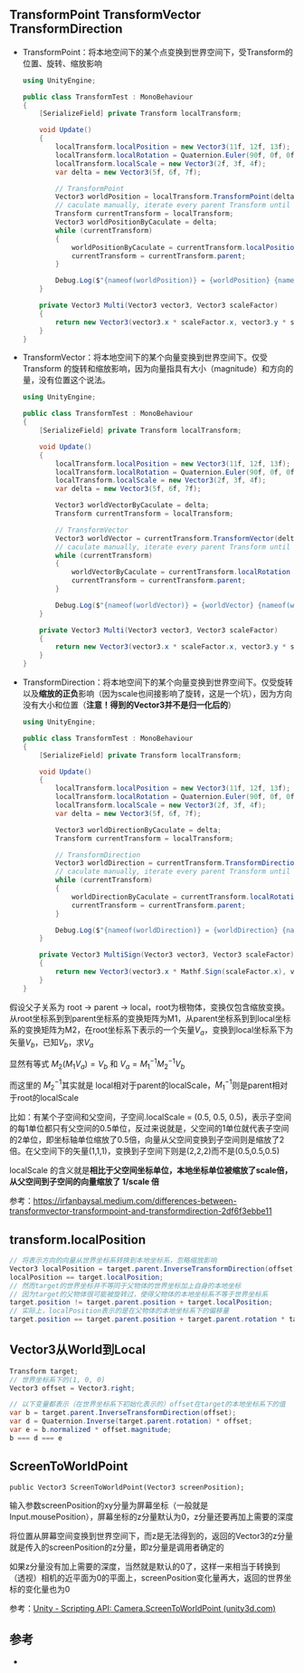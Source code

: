 ## TransformPoint TransformVector TransformDirection

-   TransformPoint：将本地空间下的某个点变换到世界空间下，受Transform的位置、旋转、缩放影响

    ``` csharp
    using UnityEngine;
    
    public class TransformTest : MonoBehaviour
    {
        [SerializeField] private Transform localTransform;
    
        void Update()
        {
            localTransform.localPosition = new Vector3(11f, 12f, 13f);
            localTransform.localRotation = Quaternion.Euler(90f, 0f, 0f);
            localTransform.localScale = new Vector3(2f, 3f, 4f);
            var delta = new Vector3(5f, 6f, 7f);
    
            // TransformPoint
            Vector3 worldPosition = localTransform.TransformPoint(delta);
            // caculate manually, iterate every parent Transform until we reach root
            Transform currentTransform = localTransform;
            Vector3 worldPositionByCaculate = delta;
            while (currentTransform)
            {
                worldPositionByCaculate = currentTransform.localPosition + currentTransform.localRotation * Multi(worldPositionByCaculate, currentTransform.localScale);
                currentTransform = currentTransform.parent;
            }
    
            Debug.Log($"{nameof(worldPosition)} = {worldPosition} {nameof(worldPositionByCaculate)} = {worldPositionByCaculate}");
        }
    
        private Vector3 Multi(Vector3 vector3, Vector3 scaleFactor)
        {
            return new Vector3(vector3.x * scaleFactor.x, vector3.y * scaleFactor.y, vector3.z * scaleFactor.z);
        }
    }
    ```
    
-   TransformVector：将本地空间下的某个向量变换到世界空间下。仅受 Transform 的旋转和缩放影响，因为向量指具有大小（magnitude）和方向的量，没有位置这个说法。

    ``` csharp
    using UnityEngine;
    
    public class TransformTest : MonoBehaviour
    {
        [SerializeField] private Transform localTransform;
    
        void Update()
        {
            localTransform.localPosition = new Vector3(11f, 12f, 13f);
            localTransform.localRotation = Quaternion.Euler(90f, 0f, 0f);
            localTransform.localScale = new Vector3(2f, 3f, 4f);
            var delta = new Vector3(5f, 6f, 7f);
    
            Vector3 worldVectorByCaculate = delta;
            Transform currentTransform = localTransform;
    
            // TransformVector
            Vector3 worldVector = currentTransform.TransformVector(delta);
            // caculate manually, iterate every parent Transform until we reach root
            while (currentTransform)
            {
                worldVectorByCaculate = currentTransform.localRotation * Multi(worldVectorByCaculate, currentTransform.localScale);
                currentTransform = currentTransform.parent;
            }
    
            Debug.Log($"{nameof(worldVector)} = {worldVector} {nameof(worldVectorByCaculate)} = {worldVectorByCaculate}");
        }
    
        private Vector3 Multi(Vector3 vector3, Vector3 scaleFactor)
        {
            return new Vector3(vector3.x * scaleFactor.x, vector3.y * scaleFactor.y, vector3.z * scaleFactor.z);
        }
    }
    ```
    
-   TransformDirection：将本地空间下的某个向量变换到世界空间下。仅受旋转以及**缩放的正负**影响（因为scale也间接影响了旋转，这是一个坑），因为方向没有大小和位置（**注意！得到的Vector3并不是归一化后的**）

    ``` csharp
    using UnityEngine;
    
    public class TransformTest : MonoBehaviour
    {
        [SerializeField] private Transform localTransform;
    
        void Update()
        {
            localTransform.localPosition = new Vector3(11f, 12f, 13f);
            localTransform.localRotation = Quaternion.Euler(90f, 0f, 0f);
            localTransform.localScale = new Vector3(2f, 3f, 4f);
            var delta = new Vector3(5f, 6f, 7f);
    
            Vector3 worldDirectionByCaculate = delta;
            Transform currentTransform = localTransform;
    
            // TransformDirection
            Vector3 worldDirection = currentTransform.TransformDirection(delta);
            // caculate manually, iterate every parent Transform until we reach root
            while (currentTransform)
            {
                worldDirectionByCaculate = currentTransform.localRotation * MultiSign(worldDirectionByCaculate, currentTransform.localScale);
                currentTransform = currentTransform.parent;
            }
    
            Debug.Log($"{nameof(worldDirection)} = {worldDirection} {nameof(worldDirectionByCaculate)} = {worldDirectionByCaculate}");
        }
    
        private Vector3 MultiSign(Vector3 vector3, Vector3 scaleFactor)
        {
            return new Vector3(vector3.x * Mathf.Sign(scaleFactor.x), vector3.y * Mathf.Sign(scaleFactor.y), vector3.z * Mathf.Sign(scaleFactor.z));
        }
    }
    ```
    

假设父子关系为 root -> parent -> local，root为根物体，变换仅包含缩放变换。从root坐标系到到parent坐标系的变换矩阵为M1，从parent坐标系到到local坐标系的变换矩阵为M2，在root坐标系下表示的一个矢量$V_a$，变换到local坐标系下为矢量$V_b$，已知$V_b$，求$V_a$

显然有等式 $M_2 (M_1 V_a) = V_b$ 和 $V_a = M_1^{-1} M_2^{-1} V_b$

而这里的 $M_2^{-1}$其实就是 local相对于parent的localScale，$M_1^{-1}$则是parent相对于root的localScale

比如：有某个子空间和父空间，子空间.localScale = (0.5, 0.5, 0.5)，表示子空间的每1单位都只有父空间的0.5单位，反过来说就是，父空间的1单位就代表子空间的2单位，即坐标轴单位缩放了0.5倍，向量从父空间变换到子空间则是缩放了2倍。在父空间下的矢量(1,1,1)，变换到子空间下则是(2,2,2)而不是(0.5,0.5,0.5)

localScale 的含义就是**相比于父空间坐标单位，本地坐标单位被缩放了scale倍，从父空间到子空间的向量缩放了 1/scale 倍**

参考：https://irfanbaysal.medium.com/differences-between-transformvector-transformpoint-and-transformdirection-2df6f3ebbe11

## transform.localPosition

``` csharp
// 将表示方向的向量从世界坐标系转换到本地坐标系，忽略缩放影响
Vector3 localPosition = target.parent.InverseTransformDirection(offset);
localPosition == target.localPosition;
// 然而target的世界坐标并不等同于父物体的世界坐标加上自身的本地坐标
// 因为target的父物体很可能被旋转过，使得父物体的本地坐标系不等于世界坐标系
target.position != target.parent.position + target.localPosition;
// 实际上，localPosition表示的是在父物体的本地坐标系下的偏移量
target.position == target.parent.position + target.parent.rotation * target.localPosition;
```

## Vector3从World到Local

```csharp
Transform target;
// 世界坐标系下的(1, 0, 0)
Vector3 offset = Vector3.right;

// 以下变量都表示（在世界坐标系下初始化表示的）offset在target的本地坐标系下的值
var b = target.parent.InverseTransformDirection(offset);
var d = Quaternion.Inverse(target.parent.rotation) * offset;
var e = b.normalized * offset.magnitude;
b === d === e
```

## ScreenToWorldPoint

`public Vector3 ScreenToWorldPoint(Vector3 screenPosition);`

输入参数screenPosition的xy分量为屏幕坐标（一般就是Input.mousePosition），屏幕坐标的z分量默认为0，z分量还要再加上需要的深度

将位置从屏幕空间变换到世界空间下，而z是无法得到的，返回的Vector3的z分量就是传入的screenPosition的z分量，即z分量是调用者确定的

如果z分量没有加上需要的深度，当然就是默认的0了，这样一来相当于转换到（透视）相机的近平面为0的平面上，screenPosition变化量再大，返回的世界坐标的变化量也为0

参考：[Unity - Scripting API: Camera.ScreenToWorldPoint (unity3d.com)](https://docs.unity3d.com/ScriptReference/Camera.ScreenToWorldPoint.html)

## 参考

-   